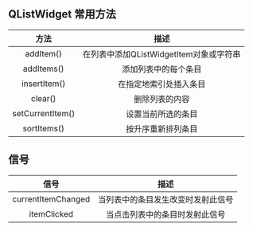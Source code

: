 
## QListWidget 常用方法

| 方法 | 描述 |
|:-----:|:-----:|
| addItem() | 在列表中添加QListWidgetItem对象或字符串 |
| addItems() | 添加列表中的每个条目 |
| insertItem() | 在指定地索引处插入条目 |
| clear() | 删除列表的内容 |
| setCurrentItem() | 设置当前所选的条目 |
| sortItems() | 按升序重新排列条目 |


## 信号

| 信号 | 描述 |
|:-----:|:-----:|
| currentItemChanged | 当列表中的条目发生改变时发射此信号 |
| itemClicked | 当点击列表中的条目时发射此信号 |

